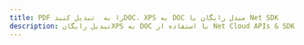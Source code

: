 ---title: PDF را به  تبدیل کنیدDOC، XPS به DOC مبدل رایگان یا Net SDKdescription: تبدیل رایگانXPS به DOC با استفاده از Net Cloud APIs & SDK همچنین اسناد PDF را در Cloud ایجاد، ویرایش و رندر کنید.---